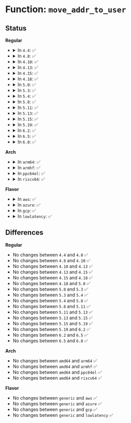 # Function: <code>move_addr_to_user</code>

## Status
<b>Regular</b>
<ul>
<li>
<details>
<summary>In <code>4.4</code>: ✅</summary>

```c
int move_addr_to_user(struct __kernel_sockaddr_storage *kaddr, int klen, void *uaddr, int *ulen);
```

**Collision:** Unique Static

**Inline:** No

**Transformation:** False

**Instances:**

```
In net/socket.c (ffffffff816fcba0)
Location: net/socket.c:216
Inline: False
Direct callers:
  - net/socket.c:SYSC_accept4
  - net/socket.c:SYSC_getsockname
  - net/socket.c:SYSC_getpeername
  - net/socket.c:SYSC_recvfrom
  - net/socket.c:___sys_recvmsg
```
**Symbols:**

```
ffffffff816fcba0-ffffffff816fcc69: move_addr_to_user (STB_LOCAL)
```
</details>
</li>
<li>
<details>
<summary>In <code>4.8</code>: ✅</summary>

```c
int move_addr_to_user(struct __kernel_sockaddr_storage *kaddr, int klen, void *uaddr, int *ulen);
```

**Collision:** Unique Static

**Inline:** No

**Transformation:** False

**Instances:**

```
In net/socket.c (ffffffff817638a0)
Location: net/socket.c:216
Inline: False
Direct callers:
  - net/socket.c:___sys_recvmsg
  - net/socket.c:SYSC_recvfrom
  - net/socket.c:SYSC_getpeername
  - net/socket.c:SYSC_getsockname
  - net/socket.c:SYSC_accept4
```
**Symbols:**

```
ffffffff817638a0-ffffffff81763975: move_addr_to_user (STB_LOCAL)
```
</details>
</li>
<li>
<details>
<summary>In <code>4.10</code>: ✅</summary>

```c
int move_addr_to_user(struct __kernel_sockaddr_storage *kaddr, int klen, void *uaddr, int *ulen);
```

**Collision:** Unique Static

**Inline:** No

**Transformation:** False

**Instances:**

```
In net/socket.c (ffffffff81790890)
Location: net/socket.c:216
Inline: False
Direct callers:
  - net/socket.c:___sys_recvmsg
  - net/socket.c:SYSC_recvfrom
  - net/socket.c:SYSC_getpeername
  - net/socket.c:SYSC_getsockname
  - net/socket.c:SYSC_accept4
```
**Symbols:**

```
ffffffff81790890-ffffffff81790965: move_addr_to_user (STB_LOCAL)
```
</details>
</li>
<li>
<details>
<summary>In <code>4.13</code>: ✅</summary>

```c
int move_addr_to_user(struct __kernel_sockaddr_storage *kaddr, int klen, void *uaddr, int *ulen);
```

**Collision:** Unique Static

**Inline:** No

**Transformation:** False

**Instances:**

```
In net/socket.c (ffffffff817adf00)
Location: net/socket.c:216
Inline: False
Direct callers:
  - net/socket.c:___sys_recvmsg
  - net/socket.c:SYSC_recvfrom
  - net/socket.c:SYSC_getpeername
  - net/socket.c:SYSC_getsockname
  - net/socket.c:SYSC_accept4
```
**Symbols:**

```
ffffffff817adf00-ffffffff817adfd5: move_addr_to_user (STB_LOCAL)
```
</details>
</li>
<li>
<details>
<summary>In <code>4.15</code>: ✅</summary>

```c
int move_addr_to_user(struct __kernel_sockaddr_storage *kaddr, int klen, void *uaddr, int *ulen);
```

**Collision:** Unique Static

**Inline:** No

**Transformation:** False

**Instances:**

```
In net/socket.c (ffffffff81825f60)
Location: net/socket.c:216
Inline: False
Direct callers:
  - net/socket.c:___sys_recvmsg
  - net/socket.c:SYSC_recvfrom
  - net/socket.c:SYSC_getpeername
  - net/socket.c:SYSC_getsockname
  - net/socket.c:SYSC_accept4
```
**Symbols:**

```
ffffffff81825f60-ffffffff81826035: move_addr_to_user (STB_LOCAL)
```
</details>
</li>
<li>
<details>
<summary>In <code>4.18</code>: ✅</summary>

```c
int move_addr_to_user(struct __kernel_sockaddr_storage *kaddr, int klen, void *uaddr, int *ulen);
```

**Collision:** Unique Static

**Inline:** No

**Transformation:** False

**Instances:**

```
In net/socket.c (ffffffff8186f840)
Location: net/socket.c:210
Inline: False
Direct callers:
  - net/socket.c:___sys_recvmsg
  - net/socket.c:__sys_recvfrom
  - net/socket.c:__sys_getpeername
  - net/socket.c:__sys_getsockname
  - net/socket.c:__sys_accept4
```
**Symbols:**

```
ffffffff8186f840-ffffffff8186f915: move_addr_to_user (STB_LOCAL)
```
</details>
</li>
<li>
<details>
<summary>In <code>5.0</code>: ✅</summary>

```c
int move_addr_to_user(struct __kernel_sockaddr_storage *kaddr, int klen, void *uaddr, int *ulen);
```

**Collision:** Unique Static

**Inline:** No

**Transformation:** False

**Instances:**

```
In net/socket.c (ffffffff818903f0)
Location: net/socket.c:210
Inline: False
Direct callers:
  - net/socket.c:___sys_recvmsg
  - net/socket.c:__sys_recvfrom
  - net/socket.c:__sys_getpeername
  - net/socket.c:__sys_getsockname
  - net/socket.c:__sys_accept4
```
**Symbols:**

```
ffffffff818903f0-ffffffff818904fc: move_addr_to_user (STB_LOCAL)
```
</details>
</li>
<li>
<details>
<summary>In <code>5.3</code>: ✅</summary>

```c
int move_addr_to_user(struct __kernel_sockaddr_storage *kaddr, int klen, void *uaddr, int *ulen);
```

**Collision:** Unique Static

**Inline:** No

**Transformation:** False

**Instances:**

```
In net/socket.c (ffffffff818da280)
Location: net/socket.c:206
Inline: False
Direct callers:
  - net/socket.c:___sys_recvmsg
  - net/socket.c:__sys_recvfrom
  - net/socket.c:__sys_getpeername
  - net/socket.c:__sys_getsockname
  - net/socket.c:__sys_accept4
```
**Symbols:**

```
ffffffff818da280-ffffffff818da37b: move_addr_to_user (STB_LOCAL)
```
</details>
</li>
<li>
<details>
<summary>In <code>5.4</code>: ✅</summary>

```c
int move_addr_to_user(struct __kernel_sockaddr_storage *kaddr, int klen, void *uaddr, int *ulen);
```

**Collision:** Unique Static

**Inline:** No

**Transformation:** False

**Instances:**

```
In net/socket.c (ffffffff8190c260)
Location: net/socket.c:206
Inline: False
Direct callers:
  - net/socket.c:____sys_recvmsg
  - net/socket.c:__sys_recvfrom
  - net/socket.c:__sys_getpeername
  - net/socket.c:__sys_getsockname
  - net/socket.c:__sys_accept4
```
**Symbols:**

```
ffffffff8190c260-ffffffff8190c35b: move_addr_to_user (STB_LOCAL)
```
</details>
</li>
<li>
<details>
<summary>In <code>5.8</code>: ✅</summary>

```c
int move_addr_to_user(struct __kernel_sockaddr_storage *kaddr, int klen, void *uaddr, int *ulen);
```

**Collision:** Unique Static

**Inline:** No

**Transformation:** False

**Instances:**

```
In net/socket.c (ffffffff819de4c0)
Location: net/socket.c:220
Inline: False
Direct callers:
  - net/socket.c:____sys_recvmsg
  - net/socket.c:__sys_recvfrom
  - net/socket.c:__sys_getpeername
  - net/socket.c:__sys_getsockname
  - net/socket.c:__sys_accept4_file
```
**Symbols:**

```
ffffffff819de4c0-ffffffff819de5b8: move_addr_to_user (STB_LOCAL)
```
</details>
</li>
<li>
<details>
<summary>In <code>5.11</code>: ✅</summary>

```c
int move_addr_to_user(struct __kernel_sockaddr_storage *kaddr, int klen, void *uaddr, int *ulen);
```

**Collision:** Unique Static

**Inline:** No

**Transformation:** False

**Instances:**

```
In net/socket.c (ffffffff819ddf20)
Location: net/socket.c:220
Inline: False
Direct callers:
  - net/socket.c:____sys_recvmsg
  - net/socket.c:__sys_recvfrom
  - net/socket.c:__sys_getpeername
  - net/socket.c:__sys_getsockname
  - net/socket.c:__sys_accept4_file
```
**Symbols:**

```
ffffffff819ddf20-ffffffff819ddff6: move_addr_to_user (STB_LOCAL)
```
</details>
</li>
<li>
<details>
<summary>In <code>5.13</code>: ✅</summary>

```c
int move_addr_to_user(struct __kernel_sockaddr_storage *kaddr, int klen, void *uaddr, int *ulen);
```

**Collision:** Unique Static

**Inline:** No

**Transformation:** False

**Instances:**

```
In net/socket.c (ffffffff819c3f30)
Location: net/socket.c:220
Inline: False
Direct callers:
  - net/socket.c:____sys_recvmsg
  - net/socket.c:__sys_recvfrom
  - net/socket.c:__sys_getpeername
  - net/socket.c:__sys_getsockname
  - net/socket.c:__sys_accept4_file
```
**Symbols:**

```
ffffffff819c3f30-ffffffff819c4006: move_addr_to_user (STB_LOCAL)
```
</details>
</li>
<li>
<details>
<summary>In <code>5.15</code>: ✅</summary>

```c
int move_addr_to_user(struct __kernel_sockaddr_storage *kaddr, int klen, void *uaddr, int *ulen);
```

**Collision:** Unique Static

**Inline:** No

**Transformation:** False

**Instances:**

```
In net/socket.c (ffffffff81a73540)
Location: net/socket.c:270
Inline: False
Direct callers:
  - net/socket.c:____sys_recvmsg
  - net/socket.c:__sys_recvfrom
  - net/socket.c:__sys_getpeername
  - net/socket.c:__sys_getsockname
  - net/socket.c:do_accept
```
**Symbols:**

```
ffffffff81a73540-ffffffff81a73616: move_addr_to_user (STB_LOCAL)
```
</details>
</li>
<li>
<details>
<summary>In <code>5.19</code>: ✅</summary>

```c
int move_addr_to_user(struct __kernel_sockaddr_storage *kaddr, int klen, void *uaddr, int *ulen);
```

**Collision:** Unique Static

**Inline:** No

**Transformation:** False

**Instances:**

```
In net/socket.c (ffffffff81be60c0)
Location: net/socket.c:271
Inline: False
Direct callers:
  - net/socket.c:____sys_recvmsg
  - net/socket.c:__sys_recvfrom
  - net/socket.c:__sys_getpeername
  - net/socket.c:__sys_getsockname
  - net/socket.c:do_accept
```
**Symbols:**

```
ffffffff81be60c0-ffffffff81be6193: move_addr_to_user (STB_LOCAL)
```
</details>
</li>
<li>
<details>
<summary>In <code>6.2</code>: ✅</summary>

```c
int move_addr_to_user(struct __kernel_sockaddr_storage *kaddr, int klen, void *uaddr, int *ulen);
```

**Collision:** Unique Static

**Inline:** No

**Transformation:** False

**Instances:**

```
In net/socket.c (ffffffff81d92320)
Location: net/socket.c:271
Inline: False
Direct callers:
  - net/socket.c:____sys_recvmsg
  - net/socket.c:__sys_recvfrom
  - net/socket.c:__sys_getpeername
  - net/socket.c:__sys_getsockname
  - net/socket.c:do_accept
```
**Symbols:**

```
ffffffff81d92320-ffffffff81d923f3: move_addr_to_user (STB_LOCAL)
```
</details>
</li>
<li>
<details>
<summary>In <code>6.5</code>: ✅</summary>

```c
int move_addr_to_user(struct __kernel_sockaddr_storage *kaddr, int klen, void *uaddr, int *ulen);
```

**Collision:** Unique Static

**Inline:** No

**Transformation:** False

**Instances:**

```
In net/socket.c (ffffffff81e006e0)
Location: net/socket.c:273
Inline: False
Direct callers:
  - net/socket.c:____sys_recvmsg
  - net/socket.c:__sys_recvfrom
  - net/socket.c:__sys_getpeername
  - net/socket.c:__sys_getsockname
  - net/socket.c:do_accept
```
**Symbols:**

```
ffffffff81e006e0-ffffffff81e007b3: move_addr_to_user (STB_LOCAL)
```
</details>
</li>
<li>
<details>
<summary>In <code>6.8</code>: ✅</summary>

```c
int move_addr_to_user(struct __kernel_sockaddr_storage *kaddr, int klen, void *uaddr, int *ulen);
```

**Collision:** Unique Static

**Inline:** No

**Transformation:** False

**Instances:**

```
In net/socket.c (ffffffff81ebcc40)
Location: net/socket.c:275
Inline: False
Direct callers:
  - net/socket.c:____sys_recvmsg
  - net/socket.c:__sys_recvfrom
  - net/socket.c:__sys_getpeername
  - net/socket.c:__sys_getsockname
  - net/socket.c:do_accept
```
**Symbols:**

```
ffffffff81ebcc40-ffffffff81ebcd13: move_addr_to_user (STB_LOCAL)
```
</details>
</li>
</ul>
<b>Arch</b>
<ul>
<li>
<details>
<summary>In <code>arm64</code>: ✅</summary>

```c
int move_addr_to_user(struct __kernel_sockaddr_storage *kaddr, int klen, void *uaddr, int *ulen);
```

**Collision:** Unique Static

**Inline:** No

**Transformation:** False

**Instances:**

```
In net/socket.c (ffff800010ba4480)
Location: net/socket.c:206
Inline: False
Direct callers:
  - net/socket.c:____sys_recvmsg
  - net/socket.c:__sys_recvfrom
  - net/socket.c:__sys_getpeername
  - net/socket.c:__sys_getsockname
  - net/socket.c:__sys_accept4
```
**Symbols:**

```
ffff800010ba4480-ffff800010ba4768: move_addr_to_user (STB_LOCAL)
```
</details>
</li>
<li>
<details>
<summary>In <code>armhf</code>: ✅</summary>

```c
int move_addr_to_user(struct __kernel_sockaddr_storage *kaddr, int klen, void *uaddr, int *ulen);
```

**Collision:** Unique Static

**Inline:** No

**Transformation:** False

**Instances:**

```
In net/socket.c (c0cc4a30)
Location: net/socket.c:206
Inline: False
Direct callers:
  - net/socket.c:____sys_recvmsg
  - net/socket.c:__sys_recvfrom
  - net/socket.c:__sys_getpeername
  - net/socket.c:__sys_getsockname
  - net/socket.c:__sys_accept4
```
**Symbols:**

```
c0cc4a30-c0cc4bc4: move_addr_to_user (STB_LOCAL)
```
</details>
</li>
<li>
<details>
<summary>In <code>ppc64el</code>: ✅</summary>

```c
int move_addr_to_user(struct __kernel_sockaddr_storage *kaddr, int klen, void *uaddr, int *ulen);
```

**Collision:** Unique Static

**Inline:** No

**Transformation:** False

**Instances:**

```
In net/socket.c (c000000000c77da0)
Location: net/socket.c:206
Inline: False
Direct callers:
  - net/socket.c:____sys_recvmsg
  - net/socket.c:__sys_recvfrom
  - net/socket.c:__sys_getpeername
  - net/socket.c:__sys_getsockname
  - net/socket.c:__sys_accept4
```
**Symbols:**

```
c000000000c77da0-c000000000c77fe4: move_addr_to_user (STB_LOCAL)
```
</details>
</li>
<li>
<details>
<summary>In <code>riscv64</code>: ✅</summary>

```c
int move_addr_to_user(struct __kernel_sockaddr_storage *kaddr, int klen, void *uaddr, int *ulen);
```

**Collision:** Unique Static

**Inline:** No

**Transformation:** False

**Instances:**

```
In net/socket.c (ffffffe0007393bc)
Location: net/socket.c:206
Inline: False
Direct callers:
  - net/socket.c:____sys_recvmsg
  - net/socket.c:__sys_recvfrom
  - net/socket.c:__sys_getpeername
  - net/socket.c:__sys_getsockname
  - net/socket.c:__sys_accept4
```
**Symbols:**

```
ffffffe0007393bc-ffffffe000739498: move_addr_to_user (STB_LOCAL)
```
</details>
</li>
</ul>
<b>Flavor</b>
<ul>
<li>
<details>
<summary>In <code>aws</code>: ✅</summary>

```c
int move_addr_to_user(struct __kernel_sockaddr_storage *kaddr, int klen, void *uaddr, int *ulen);
```

**Collision:** Unique Static

**Inline:** No

**Transformation:** False

**Instances:**

```
In net/socket.c (ffffffff818ac260)
Location: net/socket.c:206
Inline: False
Direct callers:
  - net/socket.c:____sys_recvmsg
  - net/socket.c:__sys_recvfrom
  - net/socket.c:__sys_getpeername
  - net/socket.c:__sys_getsockname
  - net/socket.c:__sys_accept4
```
**Symbols:**

```
ffffffff818ac260-ffffffff818ac35b: move_addr_to_user (STB_LOCAL)
```
</details>
</li>
<li>
<details>
<summary>In <code>azure</code>: ✅</summary>

```c
int move_addr_to_user(struct __kernel_sockaddr_storage *kaddr, int klen, void *uaddr, int *ulen);
```

**Collision:** Unique Static

**Inline:** No

**Transformation:** False

**Instances:**

```
In net/socket.c (ffffffff818661b0)
Location: net/socket.c:206
Inline: False
Direct callers:
  - net/socket.c:____sys_recvmsg
  - net/socket.c:__sys_recvfrom
  - net/socket.c:__sys_getpeername
  - net/socket.c:__sys_getsockname
  - net/socket.c:__sys_accept4
```
**Symbols:**

```
ffffffff818661b0-ffffffff818662ab: move_addr_to_user (STB_LOCAL)
```
</details>
</li>
<li>
<details>
<summary>In <code>gcp</code>: ✅</summary>

```c
int move_addr_to_user(struct __kernel_sockaddr_storage *kaddr, int klen, void *uaddr, int *ulen);
```

**Collision:** Unique Static

**Inline:** No

**Transformation:** False

**Instances:**

```
In net/socket.c (ffffffff818fd260)
Location: net/socket.c:206
Inline: False
Direct callers:
  - net/socket.c:____sys_recvmsg
  - net/socket.c:__sys_recvfrom
  - net/socket.c:__sys_getpeername
  - net/socket.c:__sys_getsockname
  - net/socket.c:__sys_accept4
```
**Symbols:**

```
ffffffff818fd260-ffffffff818fd35b: move_addr_to_user (STB_LOCAL)
```
</details>
</li>
<li>
<details>
<summary>In <code>lowlatency</code>: ✅</summary>

```c
int move_addr_to_user(struct __kernel_sockaddr_storage *kaddr, int klen, void *uaddr, int *ulen);
```

**Collision:** Unique Static

**Inline:** No

**Transformation:** False

**Instances:**

```
In net/socket.c (ffffffff8191e2d0)
Location: net/socket.c:206
Inline: False
Direct callers:
  - net/socket.c:____sys_recvmsg
  - net/socket.c:__sys_recvfrom
  - net/socket.c:__sys_getpeername
  - net/socket.c:__sys_getsockname
  - net/socket.c:__sys_accept4
```
**Symbols:**

```
ffffffff8191e2d0-ffffffff8191e3cb: move_addr_to_user (STB_LOCAL)
```
</details>
</li>
</ul>

## Differences
<b>Regular</b>
<ul>
<li>
No changes between <code>4.4</code> and <code>4.8</code> ✅
</li>
<li>
No changes between <code>4.8</code> and <code>4.10</code> ✅
</li>
<li>
No changes between <code>4.10</code> and <code>4.13</code> ✅
</li>
<li>
No changes between <code>4.13</code> and <code>4.15</code> ✅
</li>
<li>
No changes between <code>4.15</code> and <code>4.18</code> ✅
</li>
<li>
No changes between <code>4.18</code> and <code>5.0</code> ✅
</li>
<li>
No changes between <code>5.0</code> and <code>5.3</code> ✅
</li>
<li>
No changes between <code>5.3</code> and <code>5.4</code> ✅
</li>
<li>
No changes between <code>5.4</code> and <code>5.8</code> ✅
</li>
<li>
No changes between <code>5.8</code> and <code>5.11</code> ✅
</li>
<li>
No changes between <code>5.11</code> and <code>5.13</code> ✅
</li>
<li>
No changes between <code>5.13</code> and <code>5.15</code> ✅
</li>
<li>
No changes between <code>5.15</code> and <code>5.19</code> ✅
</li>
<li>
No changes between <code>5.19</code> and <code>6.2</code> ✅
</li>
<li>
No changes between <code>6.2</code> and <code>6.5</code> ✅
</li>
<li>
No changes between <code>6.5</code> and <code>6.8</code> ✅
</li>
</ul>
<b>Arch</b>
<ul>
<li>
No changes between <code>amd64</code> and <code>arm64</code> ✅
</li>
<li>
No changes between <code>amd64</code> and <code>armhf</code> ✅
</li>
<li>
No changes between <code>amd64</code> and <code>ppc64el</code> ✅
</li>
<li>
No changes between <code>amd64</code> and <code>riscv64</code> ✅
</li>
</ul>
<b>Flavor</b>
<ul>
<li>
No changes between <code>generic</code> and <code>aws</code> ✅
</li>
<li>
No changes between <code>generic</code> and <code>azure</code> ✅
</li>
<li>
No changes between <code>generic</code> and <code>gcp</code> ✅
</li>
<li>
No changes between <code>generic</code> and <code>lowlatency</code> ✅
</li>
</ul>
